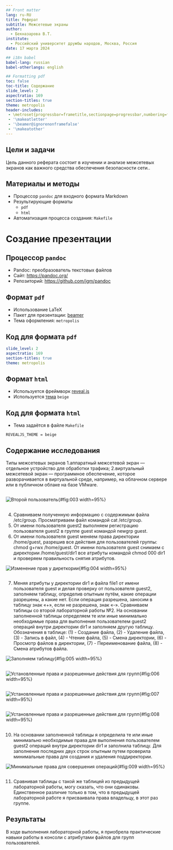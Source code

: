 ```yaml
---
## Front matter
lang: ru-RU
title: Реферат
subtitle: Межсетевые экраны
author:
  - Бекназарова В.Т.
institute:
  - Российский университет дружбы народов, Москва, Россия
date: 17 марта 2024

## i18n babel
babel-lang: russian
babel-otherlangs: english

## Formatting pdf
toc: false
toc-title: Содержание
slide_level: 2
aspectratio: 169
section-titles: true
theme: metropolis
header-includes:
 - \metroset{progressbar=frametitle,sectionpage=progressbar,numbering=fraction}
 - '\makeatletter'
 - '\beamer@ignorenonframefalse'
 - '\makeatother'
---
```


## Цели и задачи
Цель данного реферата состоит в изучении и анализе межсетевых экранов как важного средства обеспечения безопасности сети..
## Материалы и методы

- Процессор `pandoc` для входного формата Markdown
- Результирующие форматы
	- `pdf`
	- `html`
- Автоматизация процесса создания: `Makefile`

# Создание презентации

## Процессор `pandoc`

- Pandoc: преобразователь текстовых файлов
- Сайт: <https://pandoc.org/>
- Репозиторий: <https://github.com/jgm/pandoc>

## Формат `pdf`

- Использование LaTeX
- Пакет для презентации: [beamer](https://ctan.org/pkg/beamer)
- Тема оформления: `metropolis`

## Код для формата `pdf`

```yaml
slide_level: 2
aspectratio: 169
section-titles: true
theme: metropolis
```

## Формат `html`

- Используется фреймворк [reveal.js](https://revealjs.com/)
- Используется [тема](https://revealjs.com/themes/) `beige`

## Код для формата `html`

- Тема задаётся в файле `Makefile`

```make
REVEALJS_THEME = beige 
```
## Содержание исследования

Типы межсетевых экранов
1.аппаратный межсетевой экран — отдельное устройство для обработки трафика;
2.виртуальный межсетевой экран — программное обеспечение, которое разворачивается в виртуальной среде, например, на облачном сервере или в публичном облаке на базе VMware.



##


![Второй пользователь](image/3.png){#fig:003 width=95%}


##
4. Сравниваем полученную информацию с содержимым файла /etc/group. Просматриваем файл командой cat /etc/group.
5. От имени пользователя guest2 выполняем регистрацию пользователя guest2 в группе guest командой newgrp guest. 
6. От имени пользователя guest меняем права директории /home/guest, разрешив все действия для пользователей группы: chmod g+rwx /home/guest. От имени пользователя guest снимаем с директории /home/guest/dir1 все атрибуты командой chmod 000 dir1 и проверяем правильность снятия атрибутов. 

![Изменение прав у диреткории](image/4.png){#fig:004 width=95%}
##


7. Меняя атрибуты у директории dir1 и файла file1 от имени пользователя guest и делая проверку от пользователя guest2, заполняем таблицу, определив опытным путём, какие операции разрешены, а какие нет. Если операция разрешена, заносим в таблицу знак «+», если не разрешена, знак «-». Сравниваем таблицы со второй лабораторной работы №2. На основании заполненной таблицы определяем те или иные минимально необходимые права для выполнения пользователем guest2 операций внутри директории dir1 и заполняем другую таблицу. Обозначения в таблице: (1) - Создание файла, (2) - Удаление файла, (3) - Запись в файл, (4) - Чтение файла, (5) - Смена директории, (6) - Просмотр файлов в директории, (7) - Переименование файла, (8) - Смена атрибутов файла. 

![Заполняем таблицу](image/5.png){#fig:005 width=95%}


##


![Установленные права и разрешенные действия для групп](image/6.png){#fig:006 width=95%}


##


![Установленные права и разрешенные действия для групп](image/7.png){#fig:007 width=95%}

##


![Установленные права и разрешенные действия для групп](image/8.png){#fig:008 width=95%}

##


10. На основании заполненной таблицы я определила те или иные минимально необходимые права для выполнения пользователем guest2 операций внутри директории dir1 и заполнила таблицу. Для заполнения последних двух строк опытным путем проверила минимальные права для создания и удаления поддиректории. 

![Минимальные права для совершения операций](image/9.png){#fig:009 width=95%}

##

11. Сравнивая таблицы с такой же таблицей из предыдущей лабораторной работы, могу сказать, что они одинаковы. Единственное различие только в том, что в предыдущей лабораторной работе я присваивала права владельцу, в этот раз группе. 
## Результаты

В ходе выполнения лабораторной работы, я приобрела практические навыки работы в консоли с атрибутами файлов для групп пользователей. 

